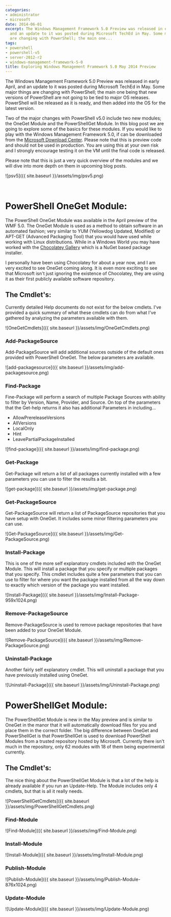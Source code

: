 ```yaml
---
categories:
- administrator
- microsoft
date: 2014-06-01
excerpt: The Windows Management Framework 5.0 Preview was released in early April,
  and an update to it was posted during Microsoft TechEd in May. Some major things
  are changing with PowerShell; the main one...
tags:
- powershell
- powershell-v5
- server-2012-r2
- windows-management-framework-5-0
title: Exploring Windows Management Framework 5.0 May 2014 Preview
---
```


The Windows Management Framework 5.0 Preview was released in early April, and an update to it was posted during Microsoft TechEd in May. Some major things are changing with PowerShell; the main one being that new versions of PowerShell are not going to be tied to major OS releases. PowerShell will be released as it is ready, and then added into the OS for the latest version.

Two of the major changes with PowerShell v5.0 include two new modules; the OneGet Module and the PowerShellGet Module. In this blog post we are going to explore some of the basics for these modules. If you would like to play with the Windows Management Framework 5.0, if can be downloaded from the [Microsoft Download Center](http://www.microsoft.com/en-us/download/details.aspx?id=42936). Please note that this is preview code and should not be used in production. You are using this at your own risk and I strongly encourage testing it on the VM until the final code is released.

Please note that this is just a very quick overview of the modules and we will dive into more depth on them in upcoming blog posts.

![psv5]({{ site.baseurl }}/assets/img/psv5.png)<!--more-->

 

# PowerShell OneGet Module:

The PowerShell OneGet Module was available in the April preview of the WMF 5.0. The OneGet Module is used as a method to obtain software in an automated fashion; very similar to YUM (Yellowdog Updated, Modified) or APT-GET (Advanced Packaging Tool) that you would have used while working with Linux distributions. While in a Windows World you may have worked with the [Chocolatey Gallery](http://chocolatey.org/) which is a NuGet based package installer.

I personally have been using Chocolatey for about a year now, and I am very excited to see OneGet coming along. It is even more exciting to see that Microsoft isn't just ignoring the existence of Chocolatey, they are using it as their first publicly available software repository.

## The Cmdlet's:

Currently detailed Help documents do not exist for the below cmdlets. I've provided a quick summary of what these cmdlets can do from what I've gathered by analyzing the parameters available with them.

![OneGetCmdlets]({{ site.baseurl }}/assets/img/OneGetCmdlets.png)

### Add-PackageSource

Add-PackageSource will add additional sources outside of the default ones provided with PowerShell OneGet. The below parameters are available.

![add-packagesource]({{ site.baseurl }}/assets/img/add-packagesource.png)

### Find-Package

Fine-Package will perform a search of multiple Package Sources with ability to filter by Version, Name, Provider, and Source. On top of the parameters that the Get-help returns it also has additional Parameters in including...

- AllowPrereleaseVersions
- AllVersions
- LocalOnly
- Hint
- LeavePartialPackageInstalled

![find-package]({{ site.baseurl }}/assets/img/find-package.png)

### Get-Package

Get-Package will return a list of all packages currently installed with a few parameters you can use to filter the results a bit.

![get-package]({{ site.baseurl }}/assets/img/get-package.png)

### Get-PackageSource

Get-PackageSource will return a list of PackageSource repositories that you have setup with OneGet. It includes some minor filtering parameters you can use.

![Get-PackageSource]({{ site.baseurl }}/assets/img/Get-PackageSource.png)

### Install-Package

This is one of the more self explanatory cmdlets included with the OneGet Module. This will install a package that you specify or multiple packages that you specify. This cmdlet includes quite a few parameters that you can use to filter for where you want the package installed from all the way down to exactly which version of the package you want installed.

![Install-Package]({{ site.baseurl }}/assets/img/Install-Package-959x1024.png)

### Remove-PackageSource

Remove-PackageSource is used to remove package repositories that have been added to your OneGet Module.

![Remove-PackageSource]({{ site.baseurl }}/assets/img/Remove-PackageSource.png)

### Uninstall-Package

Another fairly self explanatory cmdlet. This will uninstall a package that you have previously installed using OneGet.

![Uninstall-Package]({{ site.baseurl }}/assets/img/Uninstall-Package.png)

# PowerShellGet Module:

The PowerShellGet Module is new in the May preview and is similar to OneGet in the manor that it will automatically download files for you and place them in the correct folder. The big difference between OneGet and PowerShellGet is that PowerShellGet is used to download PowerShell Modules from a trusted repository hosted by Microsoft. Currently there isn't much in the repository, only 62 modules with 18 of them being experimental currently.

## The Cmdlet's:

The nice thing about the PowerShellGet Module is that a lot of the help is already available if you run an Update-Help. The Module includes only 4 cmdlets, but that is all it really needs.

![PowerShellGetCmdlets]({{ site.baseurl }}/assets/img/PowerShellGetCmdlets.png)

### Find-Module

![Find-Module]({{ site.baseurl }}/assets/img/Find-Module.png)

### Install-Module

![Install-Module]({{ site.baseurl }}/assets/img/Install-Module.png)

### Publish-Module

![Publish-Module]({{ site.baseurl }}/assets/img/Publish-Module-876x1024.png)

### Update-Module

![Update-Module]({{ site.baseurl }}/assets/img/Update-Module.png)